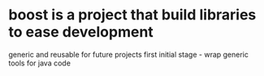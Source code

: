 # boost is a project that build libraries to ease development
generic and reusable for future projects
first initial stage - wrap generic tools for java code
